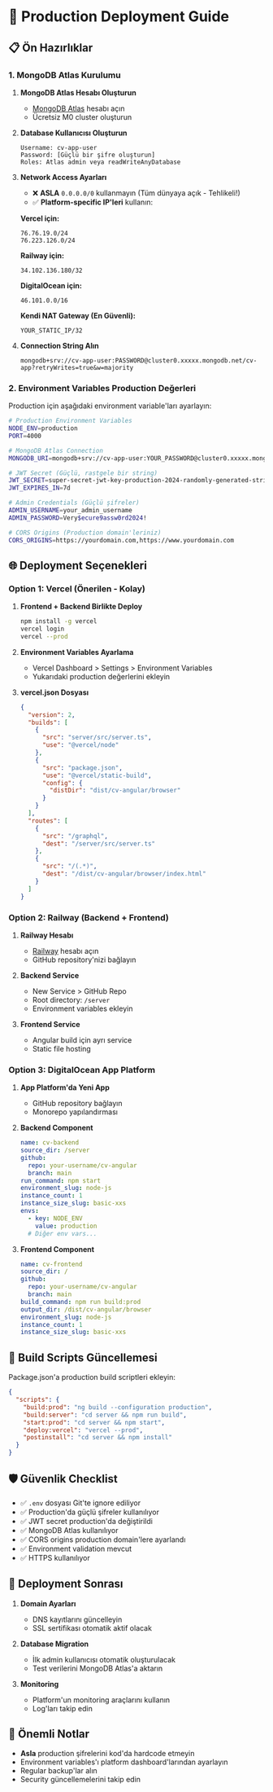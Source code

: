 # 🚀 Production Deployment Guide

## 📋 Ön Hazırlıklar

### 1. MongoDB Atlas Kurulumu

1. **MongoDB Atlas Hesabı Oluşturun**
   - [MongoDB Atlas](https://www.mongodb.com/atlas) hesabı açın
   - Ücretsiz M0 cluster oluşturun

2. **Database Kullanıcısı Oluşturun**
   ```
   Username: cv-app-user
   Password: [Güçlü bir şifre oluşturun]
   Roles: Atlas admin veya readWriteAnyDatabase
   ```

3. **Network Access Ayarları**
   - ❌ **ASLA** `0.0.0.0/0` kullanmayın (Tüm dünyaya açık - Tehlikeli!)
   - ✅ **Platform-specific IP'leri** kullanın:
   
   **Vercel için:**
   ```
   76.76.19.0/24
   76.223.126.0/24
   ```
   
   **Railway için:**
   ```
   34.102.136.180/32
   ```
   
   **DigitalOcean için:**
   ```
   46.101.0.0/16
   ```
   
   **Kendi NAT Gateway (En Güvenli):**
   ```
   YOUR_STATIC_IP/32
   ```

4. **Connection String Alın**
   ```
   mongodb+srv://cv-app-user:PASSWORD@cluster0.xxxxx.mongodb.net/cv-app?retryWrites=true&w=majority
   ```

### 2. Environment Variables Production Değerleri

Production için aşağıdaki environment variable'ları ayarlayın:

```bash
# Production Environment Variables
NODE_ENV=production
PORT=4000

# MongoDB Atlas Connection
MONGODB_URI=mongodb+srv://cv-app-user:YOUR_PASSWORD@cluster0.xxxxx.mongodb.net/cv-app?retryWrites=true&w=majority

# JWT Secret (Güçlü, rastgele bir string)
JWT_SECRET=super-secret-jwt-key-production-2024-randomly-generated-string
JWT_EXPIRES_IN=7d

# Admin Credentials (Güçlü şifreler)
ADMIN_USERNAME=your_admin_username
ADMIN_PASSWORD=Very$ecure9assw0rd2024!

# CORS Origins (Production domain'leriniz)
CORS_ORIGINS=https://yourdomain.com,https://www.yourdomain.com
```

## 🌐 Deployment Seçenekleri

### Option 1: Vercel (Önerilen - Kolay)

1. **Frontend + Backend Birlikte Deploy**
   ```bash
   npm install -g vercel
   vercel login
   vercel --prod
   ```

2. **Environment Variables Ayarlama**
   - Vercel Dashboard > Settings > Environment Variables
   - Yukarıdaki production değerlerini ekleyin

3. **vercel.json Dosyası**
   ```json
   {
     "version": 2,
     "builds": [
       {
         "src": "server/src/server.ts",
         "use": "@vercel/node"
       },
       {
         "src": "package.json",
         "use": "@vercel/static-build",
         "config": {
           "distDir": "dist/cv-angular/browser"
         }
       }
     ],
     "routes": [
       {
         "src": "/graphql",
         "dest": "/server/src/server.ts"
       },
       {
         "src": "/(.*)",
         "dest": "/dist/cv-angular/browser/index.html"
       }
     ]
   }
   ```

### Option 2: Railway (Backend + Frontend)

1. **Railway Hesabı**
   - [Railway](https://railway.app) hesabı açın
   - GitHub repository'nizi bağlayın

2. **Backend Service**
   - New Service > GitHub Repo
   - Root directory: `/server`
   - Environment variables ekleyin

3. **Frontend Service**
   - Angular build için ayrı service
   - Static file hosting

### Option 3: DigitalOcean App Platform

1. **App Platform'da Yeni App**
   - GitHub repository bağlayın
   - Monorepo yapılandırması

2. **Backend Component**
   ```yaml
   name: cv-backend
   source_dir: /server
   github:
     repo: your-username/cv-angular
     branch: main
   run_command: npm start
   environment_slug: node-js
   instance_count: 1
   instance_size_slug: basic-xxs
   envs:
     - key: NODE_ENV
       value: production
     # Diğer env vars...
   ```

3. **Frontend Component**
   ```yaml
   name: cv-frontend
   source_dir: /
   github:
     repo: your-username/cv-angular
     branch: main
   build_command: npm run build:prod
   output_dir: /dist/cv-angular/browser
   environment_slug: node-js
   instance_count: 1
   instance_size_slug: basic-xxs
   ```

## 🔧 Build Scripts Güncellemesi

Package.json'a production build scriptleri ekleyin:

```json
{
  "scripts": {
    "build:prod": "ng build --configuration production",
    "build:server": "cd server && npm run build",
    "start:prod": "cd server && npm start",
    "deploy:vercel": "vercel --prod",
    "postinstall": "cd server && npm install"
  }
}
```

## 🛡️ Güvenlik Checklist

- ✅ `.env` dosyası Git'te ignore ediliyor
- ✅ Production'da güçlü şifreler kullanılıyor
- ✅ JWT secret production'da değiştirildi
- ✅ MongoDB Atlas kullanılıyor
- ✅ CORS origins production domain'lere ayarlandı
- ✅ Environment validation mevcut
- ✅ HTTPS kullanılıyor

## 📝 Deployment Sonrası

1. **Domain Ayarları**
   - DNS kayıtlarını güncelleyin
   - SSL sertifikası otomatik aktif olacak

2. **Database Migration**
   - İlk admin kullanıcısı otomatik oluşturulacak
   - Test verilerini MongoDB Atlas'a aktarın

3. **Monitoring**
   - Platform'un monitoring araçlarını kullanın
   - Log'ları takip edin

## 🚨 Önemli Notlar

- **Asla** production şifrelerini kod'da hardcode etmeyin
- Environment variables'ı platform dashboard'larından ayarlayın
- Regular backup'lar alın
- Security güncellemelerini takip edin